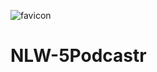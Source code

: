 ![favicon](https://user-images.githubusercontent.com/75026003/184460882-251e87de-4868-4c99-b1c2-215249bfc194.png)

# NLW-5Podcastr

